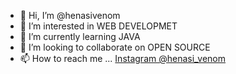 - 👋 Hi, I’m @henasivenom
- 👀 I’m interested in WEB DEVELOPMET
- 🌱 I’m currently learning JAVA
- 💞️ I’m looking to collaborate on OPEN SOURCE
- 📫 How to reach me ... [Instagram @henasi_venom](https://www.instagram.com/henasi_venom/)

<!---
henasivenom/henasivenom is a ✨ special ✨ repository because its `README.md` (this file) appears on your GitHub profile.
You can click the Preview link to take a look at your changes.
--->
